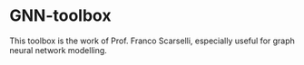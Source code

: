 # GNN-toolbox
This toolbox is the work of Prof. Franco Scarselli, especially useful for graph neural network modelling. 
